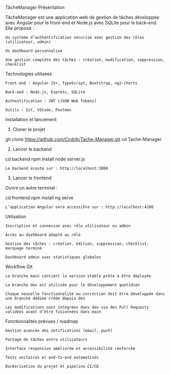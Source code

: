 TâcheManager
Présentation

TâcheManager est une application web de gestion de tâches développée avec Angular pour le front-end et Node.js avec SQLite pour le back-end.
Elle propose :

    Un système d’authentification sécurisé avec gestion des rôles (utilisateur, admin)

    Un dashboard personnalisé

    Une gestion complète des tâches : création, modification, suppression, checklist

Technologies utilisées

    Front-end : Angular 15+, TypeScript, Bootstrap, ng2-charts

    Back-end : Node.js, Express, SQLite

    Authentification : JWT (JSON Web Tokens)

    Outils : Git, VSCode, Postman

Installation et lancement
1. Cloner le projet

git clone https://github.com/Ccdrik/Tache-Manager.git
cd Tache-Manager

2. Lancer le backend

cd backend
npm install
node server.js

    Le backend écoute sur : http://localhost:3000

3. Lancer le frontend

Ouvre un autre terminal :

cd frontend
npm install
ng serve

    L’application Angular sera accessible sur : http://localhost:4200

Utilisation

    Inscription et connexion avec rôle utilisateur ou admin

    Accès au dashboard adapté au rôle

    Gestion des tâches : création, édition, suppression, checklist, marquage terminé

    Dashboard admin avec statistiques globales

Workflow Git

    La branche main contient la version stable prête à être déployée

    La branche dev est utilisée pour le développement quotidien

    Chaque nouvelle fonctionnalité ou correction doit être développée dans une branche dédiée créée depuis dev

    Les modifications sont intégrées dans dev via des Pull Requests validées avant d’être fusionnées dans main

Fonctionnalités prévues / roadmap

    Gestion avancée des notifications (email, push)

    Partage de tâches entre utilisateurs

    Interface responsive améliorée et accessibilité renforcée

    Tests unitaires et end-to-end automatisés

    Dockerisation du projet et pipeline CI/CD